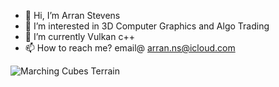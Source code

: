 - 👋 Hi, I’m Arran Stevens
- 👀 I’m interested in 3D Computer Graphics and Algo Trading
- 🌱 I’m currently Vulkan c++
- 📫 How to reach me? email@ arran.ns@icloud.com

![Marching Cubes Terrain](https://github.com/NoodlePlexium/NoodlePlexium/blob/main/Marching%20Cubes%20Terrain.jpg)
<!---
NoodlePlexium/NoodlePlexium is a ✨ special ✨ repository because its `README.md` (this file) appears on your GitHub profile.
You can click the Preview link to take a look at your changes.
--->
